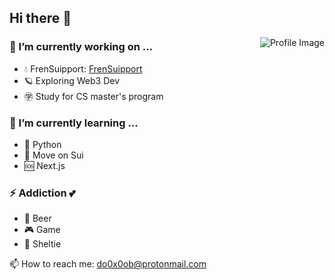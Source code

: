 <h2>Hi there 👋</h2>
  <img align='right' src="https://github.com/do0x0ob/do0x0ob/assets/153002627/460dd01c-7a0d-4fbf-bca9-749548d10737" alt="Profile Image">
  <h3>🔭 I’m currently working on ...</h3>
  <ul>
    <li>💧 FrenSuipport: <a href="https://frensuipport.vercel.app/">FrenSuipport</a></li>
    <li>🪐 Exploring Web3 Dev</li>
    <li>㊫ Study for CS master's program</li>
  </ul>

  <h3>🌱 I’m currently learning ...</h3>
  <ul>
    <li>🐍 Python</li>
    <li>🧊 Move on Sui</li>
    <li>🆘 Next.js</li>
  </ul>

  <h3>⚡ Addiction 💕</h3>
  <ul>
    <li>🍺 Beer</li>
    <li>🎮 Game</li>
    <li>🐾 Sheltie</li>
  </ul>

  <p>📫 How to reach me: <a href="mailto:do0x0ob@protonmail.com">do0x0ob@protonmail.com</a></p>
